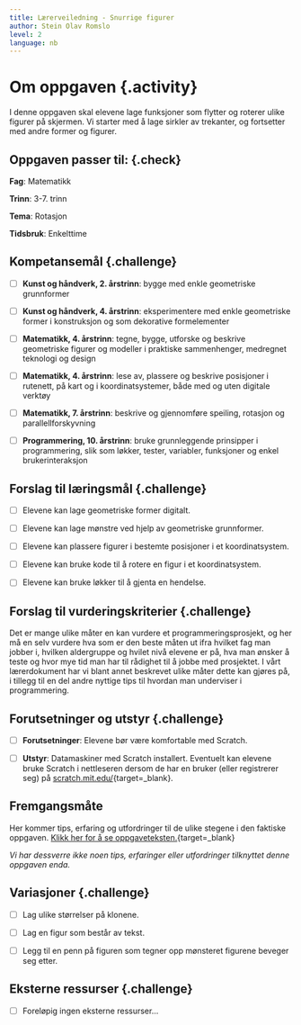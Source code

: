 ```yaml
---
title: Lærerveiledning - Snurrige figurer
author: Stein Olav Romslo
level: 2
language: nb
---
```



# Om oppgaven {.activity}

I denne oppgaven skal elevene lage funksjoner som flytter og roterer ulike
figurer på skjermen. Vi starter med å lage sirkler av trekanter, og fortsetter
med andre former og figurer.

## Oppgaven passer til: {.check}

 __Fag__: Matematikk

__Trinn__: 3-7. trinn

__Tema__: Rotasjon

__Tidsbruk__: Enkelttime

## Kompetansemål {.challenge}

- [ ] __Kunst og håndverk, 2. årstrinn__: bygge med enkle geometriske
      grunnformer

- [ ] __Kunst og håndverk, 4. årstrinn__: eksperimentere med enkle geometriske
      former i konstruksjon og som dekorative formelementer

- [ ]  __Matematikk, 4. årstrinn__: tegne, bygge, utforske og beskrive
       geometriske figurer og modeller i praktiske sammenhenger, medregnet
       teknologi og design

- [ ]  __Matematikk, 4. årstrinn__: lese av, plassere og beskrive posisjoner i
       rutenett, på kart og i koordinatsystemer, både med og uten digitale
       verktøy

- [ ]  __Matematikk, 7. årstrinn__: beskrive og gjennomføre speiling, rotasjon
       og parallellforskyvning

- [ ]  __Programmering, 10. årstrinn__: bruke grunnleggende prinsipper i
       programmering, slik som løkker, tester, variabler, funksjoner og enkel
       brukerinteraksjon

## Forslag til læringsmål {.challenge}

- [ ] Elevene kan lage geometriske former digitalt.

- [ ] Elevene kan lage mønstre ved hjelp av geometriske grunnformer.

- [ ] Elevene kan plassere figurer i bestemte posisjoner i et koordinatsystem.

- [ ] Elevene kan bruke kode til å rotere en figur i et koordinatsystem.

- [ ] Elevene kan bruke løkker til å gjenta en hendelse.

## Forslag til vurderingskriterier {.challenge}

Det er mange ulike måter en kan vurdere et programmeringsprosjekt, og her må en
selv vurdere hva som er den beste måten ut ifra hvilket fag man jobber i,
hvilken aldergruppe og hvilet nivå elevene er på, hva man ønsker å teste og hvor
mye tid man har til rådighet til å jobbe med prosjektet. I vårt lærerdokument
har vi blant annet beskrevet ulike måter dette kan gjøres på, i tillegg til en
del andre nyttige tips til hvordan man underviser i programmering.

## Forutsetninger og utstyr {.challenge}

- [ ]  __Forutsetninger__: Elevene bør være komfortable med Scratch.

- [ ]  __Utstyr__: Datamaskiner med Scratch installert. Eventuelt kan elevene
       bruke Scratch i nettleseren dersom de har en bruker (eller registrerer
       seg) på [scratch.mit.edu/](http://scratch.mit.edu/){target=_blank}.

## Fremgangsmåte

Her kommer tips, erfaring og utfordringer til de ulike stegene i den faktiske
oppgaven. [Klikk her for å se
oppgaveteksten.](../snurrige_figurer/snurrige_figurer.html){target=_blank}

_Vi har dessverre ikke noen tips, erfaringer eller utfordringer tilknyttet denne
oppgaven enda._

## Variasjoner {.challenge}

- [ ] Lag ulike størrelser på klonene.

- [ ] Lag en figur som består av tekst.

- [ ] Legg til en penn på figuren som tegner opp mønsteret figurene beveger seg
      etter.

## Eksterne ressurser {.challenge}

- [ ] Foreløpig ingen eksterne ressurser...
